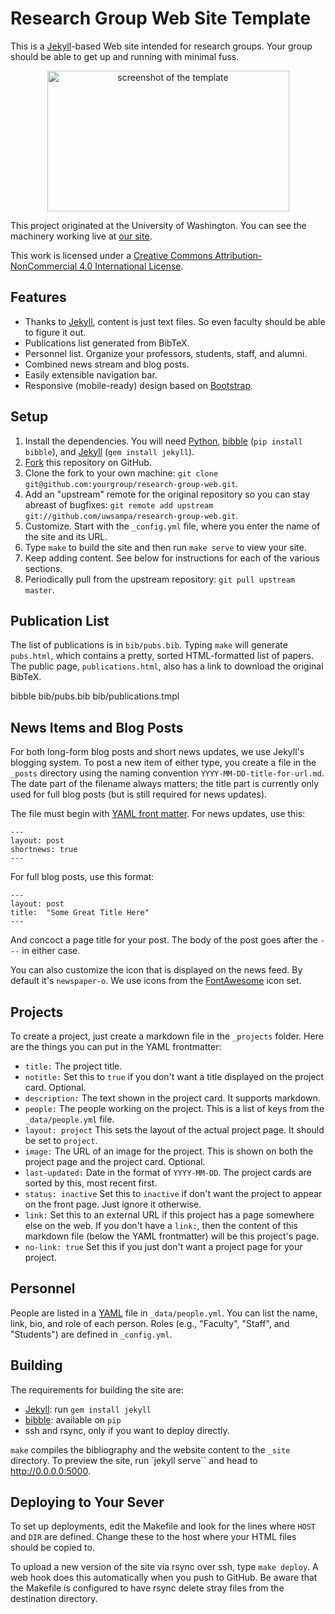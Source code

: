 Research Group Web Site Template
================================

This is a [Jekyll][]-based Web site intended for research groups. Your group should be able to get up and running with minimal fuss.

<p align="center">
<img src="screenshot.png" width="387" height="225" alt="screenshot of the template">
</p>

This project originated at the University of Washington.  You can see the machinery working live at [our site][sampa].

This work is licensed under a [Creative Commons Attribution-NonCommercial 4.0 International License][license].

[sampa]: http://sampa.cs.washington.edu/
[license]: https://creativecommons.org/licenses/by-nc/4.0/


Features
--------

* Thanks to [Jekyll][], content is just text files. So even faculty should be able to figure it out.
* Publications list generated from BibTeX.
* Personnel list. Organize your professors, students, staff, and alumni.
* Combined news stream and blog posts.
* Easily extensible navigation bar.
* Responsive (mobile-ready) design based on [Bootstrap][].

[Bootstrap]: http://getbootstrap.com/


Setup
-----

1. Install the dependencies. You will need [Python][], [bibble][] (`pip install bibble`), and [Jekyll][] (`gem install jekyll`).
2. [Fork][] this repository on GitHub.
3. Clone the fork to your own machine: `git clone git@github.com:yourgroup/research-group-web.git`.
4. Add an "upstream" remote for the original repository so you can stay abreast of bugfixes: `git remote add upstream git://github.com/uwsampa/research-group-web.git`.
5. Customize. Start with the `_config.yml` file, where you enter the name of the site and its URL.
6. Type `make` to build the site and then run `make serve` to view your site.
7. Keep adding content. See below for instructions for each of the various sections.
8. Periodically pull from the upstream repository: `git pull upstream master`.

[Python]: https://www.python.org/
[Fork]: https://github.com/uwsampa/research-group-web/fork


Publication List
----------------

The list of publications is in `bib/pubs.bib`. Typing `make` will generate `pubs.html`, which contains a pretty, sorted HTML-formatted list of papers. The public page, `publications.html`, also has a link to download the original BibTeX.

bibble bib/pubs.bib bib/publications.tmpl


News Items and Blog Posts
-------------------------

For both long-form blog posts and short news updates, we use Jekyll's blogging system. To post a new item of either type, you create a file in the `_posts` directory using the naming convention `YYYY-MM-DD-title-for-url.md`. The date part of the filename always matters; the title part is currently only used for full blog posts (but is still required for news updates).

The file must begin with [YAML front matter][yfm]. For news updates, use this:

    ---
    layout: post
    shortnews: true
    ---

For full blog posts, use this format:

    ---
    layout: post
    title:  "Some Great Title Here"
    ---

And concoct a page title for your post. The body of the post goes after the `---` in either case.

You can also customize the icon that is displayed on the news feed. By default it's `newspaper-o`. We use icons from the [FontAwesome][fa] icon set.

[yfm]: http://jekyllrb.com/docs/frontmatter/
[fa]: http://fontawesome.io/icons/

Projects
--------

To create a project, just create a markdown file in the `_projects` folder. Here are the things you can put in the YAML frontmatter:

- `title:` The project title.
- `notitle:` Set this to `true` if you don't want a title displayed on the project card. Optional.
- `description:` The text shown in the project card. It supports markdown.
- `people:` The people working on the project. This is a list of keys from the `_data/people.yml` file.
- `layout: project` This sets the layout of the actual project page. It should be set to `project`.
- `image:` The URL of an image for the project. This is shown on both the project page and the project card. Optional.
- `last-updated:` Date in the format of `YYYY-MM-DD`. The project cards are sorted by this, most recent first.
- `status: inactive` Set this to `inactive` if don't want the project to appear on the front page. Just ignore it otherwise.
- `link:` Set this to an external URL if this project has a page somewhere else on the web. If you don't have a `link:`, then the content of this markdown file (below the YAML frontmatter) will be this project's page.
- `no-link: true` Set this if you just don't want a project page for your project.

Personnel
---------

People are listed in a [YAML][] file in `_data/people.yml`. You can list the name, link, bio, and role of each person. Roles (e.g., "Faculty", "Staff", and "Students") are defined in `_config.yml`.

[YAML]: https://en.wikipedia.org/wiki/YAML


Building
--------

The requirements for building the site are:

* [Jekyll][]: run `gem install jekyll`
* [bibble][]: available on `pip`
* ssh and rsync, only if you want to deploy directly.

`make` compiles the bibliography and the website content to the `_site`
directory. To preview the site, run `jekyll serve`` and head to
http://0.0.0.0:5000.


Deploying to Your Sever
-----------------------

To set up deployments, edit the Makefile and look for the lines where `HOST` and `DIR` are defined. Change these to the host where your HTML files should be copied to.

To upload a new version of the site via rsync over ssh, type `make deploy`. A web hook does this automatically when you push to GitHub. Be aware that the Makefile is configured to have rsync delete stray files from the destination directory.

[Jekyll]: http://jekyllrb.com/
[bibble]: https://github.com/sampsyo/bibble/
